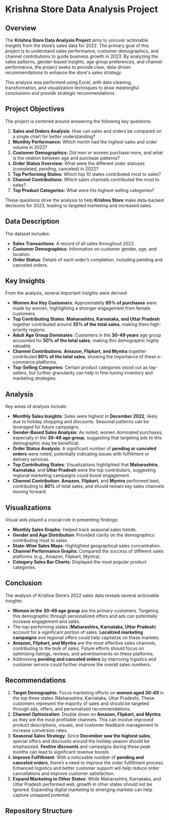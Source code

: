 # Krishna Store Data Analysis Project

## Overview

The **Krishna Store Data Analysis Project** aims to uncover actionable insights from the store’s sales data for 2022. The primary goal of this project is to understand sales performance, customer demographics, and channel contributions to guide business growth in 2023. By analyzing the sales patterns, gender-based insights, age group preferences, and channel performance, the project seeks to provide clear, data-driven recommendations to enhance the store's sales strategy.

This analysis was performed using Excel, with data cleaning, transformation, and visualization techniques to draw meaningful conclusions and provide strategic recommendations.

## Project Objectives

The project is centered around answering the following key questions:

1. **Sales and Orders Analysis:** How can sales and orders be compared on a single chart for better understanding?
2. **Monthly Performance:** Which month had the highest sales and order volume in 2022?
3. **Customer Demographics:** Did men or women purchase more, and what is the relation between age and purchase patterns?
4. **Order Status Overview:** What were the different order statuses (completed, pending, canceled) in 2022?
5. **Top Performing States:** Which top 10 states contributed most to sales?
6. **Channel Contributions:** Which sales channels contributed the most to sales?
7. **Top Product Categories:** What were the highest-selling categories?
  
These questions drive the analysis to help **Krishna Store** make data-backed decisions for 2023, leading to targeted marketing and increased sales.

## Data Description

The dataset includes:

- **Sales Transactions**: A record of all sales throughout 2022.
- **Customer Demographics**: Information on customer gender, age, and location.
- **Order Status**: Details of each order’s completion, including pending and canceled orders.

## Key Insights

From the analysis, several important insights were derived:

- **Women Are Key Customers**: Approximately **65% of purchases** were made by women, highlighting a stronger engagement from female customers.
- **Top Contributing States**: **Maharashtra, Karnataka, and Uttar Pradesh** together contributed around **35% of the total sales**, making them high-priority regions.
- **Adult Age Group Dominates**: Customers in the **30-49 years** age group accounted for **50% of the total sales**, making this demographic highly valuable.
- **Channel Contributions**: **Amazon, Flipkart, and Myntra** together contributed **80% of the total sales**, showing the importance of these e-commerce platforms.
- **Top-Selling Categories**: Certain product categories stood out as top-sellers, but further granularity can help in fine-tuning inventory and marketing strategies.

## Analysis

Key areas of analysis include:

- **Monthly Sales Insights**: Sales were highest in **December 2022**, likely due to holiday shopping and discounts. Seasonal patterns can be leveraged for future campaigns.
- **Gender-Based Sales Analysis**: As noted, women dominated purchases, especially in the **30-49 age group**, suggesting that targeting ads to this demographic may be beneficial.
- **Order Status Analysis**: A significant number of **pending or canceled orders** were noted, potentially indicating issues with fulfillment or delivery services.
- **Top Contributing States**: Visualizations highlighted that **Maharashtra**, **Karnataka**, and **Uttar Pradesh** were the top contributors, suggesting regional marketing campaigns could boost engagement.
- **Channel Contribution**: **Amazon**, **Flipkart**, and **Myntra** performed best, contributing to **80%** of total sales, and should remain key sales channels moving forward.

## Visualizations

Visual aids played a crucial role in presenting findings:

- **Monthly Sales Graphs**: Helped track seasonal sales trends.
- **Gender and Age Distribution**: Provided clarity on the demographics contributing most to sales.
- **State-Wise Sales Maps**: Highlighted geographical sales concentration.
- **Channel Performance Graphs**: Compared the success of different sales platforms (e.g., Amazon, Flipkart, Myntra).
- **Category Sales Bar Charts**: Displayed the most popular product categories.

## Conclusion

The analysis of Krishna Store’s 2022 sales data reveals several actionable insights:

- **Women in the 30-49 age group** are the primary customers. Targeting this demographic through personalized offers and ads can potentially increase engagement and sales.
- The top-performing states (**Maharashtra, Karnataka, Uttar Pradesh**) account for a significant portion of sales. **Localized marketing campaigns** and regional offers could help capitalize on these markets.
- **Amazon, Flipkart, and Myntra** are the most effective sales channels, contributing to the bulk of sales. Future efforts should focus on optimizing listings, reviews, and advertisements on these platforms.
- Addressing **pending and canceled orders** by improving logistics and customer service could further improve the overall sales numbers.

## Recommendations

1. **Target Demographic**: Focus marketing efforts on **women aged 30-49** in the top three states (Maharashtra, Karnataka, Uttar Pradesh). These customers represent the majority of sales and should be targeted through ads, offers, and personalized recommendations.
2. **Channel Optimization**: Double down on **Amazon, Flipkart, and Myntra** as they are the most profitable channels. This can involve improved product descriptions, visuals, and customer feedback management to increase conversion rates.
3. **Seasonal Sales Strategy**: Since **December saw the highest sales**, special offers and discounts around the holiday season should be emphasized. **Festive discounts** and campaigns during these peak months can lead to significant revenue boosts.
4. **Improve Fulfillment**: With a noticeable number of **pending and canceled orders**, there’s a need to improve the order fulfillment process. Enhanced logistics and better customer support will help reduce order cancellations and improve customer satisfaction.
5. **Expand Marketing to Other States**: While Maharashtra, Karnataka, and Uttar Pradesh performed well, growth in other states should not be ignored. Expanding digital marketing to emerging markets can help capture untapped potential.

## Repository Structure

